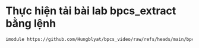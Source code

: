 # Thực hiện tải bài lab bpcs_extract bằng lệnh 
```sh
imodule https://github.com/Hungblyat/bpcs_video/raw/refs/heads/main/bpcs_extract.tar
```
